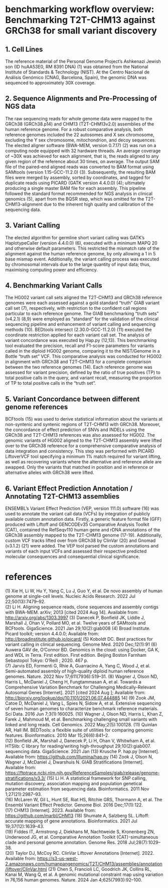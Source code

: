 # benchmarking workflow overview: Benchmarking T2T-CHM13 against GRCh38 for small variant discovery

## 1. Cell Lines
The reference material of the Personal Genome Project’s Ashkenazi Jewish son (ID huAA53E0, RM 8391 DNA) (1) was obtained from the National Institute of Standards & Technology (NIST). At the Centro Nacional de Análisis Genómico (CNAG, Barcelona, Spain), the genomic DNA was sequenced to approximately 30X coverage.

## 2. Sequence Alignments and Pre-Processing of NGS data
The raw sequencing reads for whole genome data were mapped to the GRCh38 (GRCh38.p14) and CHM13 (T2T-CHM13v2.0) assemblies of the human reference genome. For a robust comparative analysis, both reference genomes included the 22 autosomes and X sex chromosome, excluding the Y sex chromosome, mitochondrion, and decoy sequences.
The elected aligner software (BWA-MEM, version 0.7.17) (2) was run on a computing node equipped with 32 hardware threads. An average coverage of ~30X was achieved for each alignment, that is, the reads aligned to any given region of the reference about 30 times, on average. The output SAM file of the paired-end aligned reads was converted to BAM format using SAMtools (version 1.15-GCC-11.2.0) (3). Subsequently, the resulting BAM files were merged by assembly, sorted by coordinates, and tagged for duplicate reads using PICARD (GATK version 4.4.0.0) (4); ultimately producing a single master BAM file for each assembly.
This pipeline followed the standard format recommended for NGS analysis in clinical genomics (5), apart from the BQSR step, which was omitted for the T2T-CHM13-alignment due to the inherent high quality and calibration of the sequencing data.

## 3. Variant Calling
The elected algorithm for germline short variant calling was GATK’s HaplotypeCaller (version 4.4.0.0) (6), executed with a minimum MAPQ 20 and otherwise default parameters. This restricted the mismatch rate of the alignment against the human reference genome, by only allowing a 1 in 5 base mismap event. Additionally, the variant calling process was executed by chromosomal intervals due to the large quantity of input data; thus, maximising computing power and efficiency.

## 4.	Benchmarking Variant Calls
The HG002 variant call sets aligned the T2T-CHM13 and GRCh38 reference genomes were each assessed against a gold standard “truth” GIAB variant call set (7), respectively, with restriction to the confident call regions particular to each reference genome. The GIAB benchmarking “truth sets” (v4.2.1) (8,9) were employed as “standard” for the validation of the clinical sequencing pipeline and enhancement of variant calling and sequencing methods (10). BEDtools intersect (2.30.0-GCC-11.2.0) (11) executed the coordinate restriction applied for each variant call set. 
The analysis of variant concordance was executed by Hap.py (12,13). This benchmarking tool evaluated the precision, recall and F1-score parameters for variants called in the diploid HG002 genome, comparing it to the NIST/Genome in a Bottle “truth set” VCF. This comparative analysis was conducted for HG002 in alignment with GRCh38 and T2T-CHM13 for a complete comparison between the two reference genomes (14). Each reference genome was assessed for variant precision, defined by the ratio of true positives (TP) to total positive calls in the query, and variant recall, measuring the proportion of TP to total positive calls in the “truth set”. 

## 5. Variant Concordance between different genome references 
BCFtools (15) was used to derive statistical information about the variants at non-syntenic and syntenic regions of T2T-CHM13 with GRCh38. Moreover, the concordance of effect prediction of SNVs and INDELs using the GRCh38 and T2T-CHM13 references was also assessed for HG002. 
The genomic variants of HG002 aligned to the T2T-CHM13 assembly were lifted over to the GRCh38 reference for a comprehensive comparative analysis of data integration and consistency. This step was performed with PICARD LiftoverVCF tool specifying a minimum 1% match required for variant lifting, as well as recovering variants where the alternative and reference allele are swapped. Only the variants that matched in position and in reference or alternative alleles with GRCh38 were lifted.

## 6.	Variant Effect Prediction Annotation / Annotating T2T-CHM13 assemblies
ENSEMBL’s Variant Effect Prediction (VEP, version 111.0) software (16) was used to annotate the variant call data (VCFs) by integration of publicly available custom annotation data. Firstly, a generic feature format file (GFF) produced with Liftoff and GENCODEv35 Comparative Analysis Toolkit (CAT), contained the RefSeqv110 human gene and rDNA annotations of the GRCh38 assembly mapped to the T2T-CHM13 genome (17-19). Additionally, custom VCF tracks lifted over from GRCh38 by ClinVar (20) and Gnomad (v3.1.2) (21) were added. The VEP tool parsed the custom annotations and variants of each input VCFs and assessed their respective predicted molecular consequences and consequential clinical significance.

# references
(1) Xie H, Li W, Hu Y, Yang C, Lu J, Guo Y, et al. De novo assembly of human genome at single-cell levels. Nucleic Acids Research. 2022 Jul 22;50(13):7479–92.  
(2) Li H. Aligning sequence reads, clone sequences and assembly contigs with BWA-MEM. arXiv; 2013 [cited 2024 Aug 14]. Available from: http://arxiv.org/abs/1303.3997 
(3) Danecek P, Bonfield JK, Liddle J, Marshall J, Ohan V, Pollard MO, et al. Twelve years of SAMtools and BCFtools. GigaScience. 2021 Jan 29;10(2):giab008
(4) Broad Institute. Picard toolkit; version 4.4.0.0; Available from: http://broadinstitute.github.io/picard/ 
(5) Koboldt DC. Best practices for variant calling in clinical sequencing. Genome Med. 2020 Dec;12(1):91
(6) Auwera GAV de, O’Connor BD. Genomics in the cloud: using Docker, GA K, and WDL in Terra. First edition. First edition. Beijing Boston Farnham Sebastopol Tokyo: O’Reill ; 2020. 467 p.  
(7) Jarvis ED, Formenti G, Rhie A, Guarracino A, Yang C, Wood J, et al. Semi-automated assembly of high-quality diploid human reference genomes. Nature. 2022 Nov 17;611(7936):519–31.
(8)  Wagner J, Olson ND, Harris L, McDaniel J, Cheng H, Fungtammasan A, et al. Towards a Comprehensive Variation Benchmark for Challenging Medically-Relevant Autosomal Genes [Internet]. 2021 [cited 2024 Aug ]; Available from: http://biorxiv.org/lookup/doi/10.1101/2021.06.07.444885 14]
(9) Zook JM, Catoe D, McDaniel J, Vang L, Spies N, Sidow A, et al. Extensive sequencing of seven human genomes to characterize benchmark reference materials. Sci Data. 2016 Jun 7;3(1):160025. 
(10) Wagner J, Olson ND, Harris L, Khan Z, Farek J, Mahmoud M, et al. Benchmarking challenging small variants with linked and long reads. Cell Genomics. 2022 May;2(5):100128.
(11) Quinlan AR, Hall IM. BEDTools: a flexible suite of utilities for comparing genomic features. Bioinformatics. 2010 Mar 15;26(6):841–2.  
(12) Bonfield JK, Marshall J, Danecek P, Li H, Ohan V, Whitwham A, et al. HTSlib: C library for reading/writing high-throughput 29;10(2):giab007.  sequencing data. GigaScience. 2021 Jan 
(13) Krusche P. hap.py [Internet]. Available from: https://github.com/Illumina/hap.py
(14) Zook J, Olson N, Wagner J, McDaniel J, Dwarshuis N. GIAB Stratifications [Internet]. Available from: https://ftptrace.ncbi.nlm.nih.gov/ReferenceSamples/giab/release/genome-stratifications/v3.3/
(15) Li H. A statistical framework for SNP calling, mutation discovery, association mapping and population genetical parameter estimation from sequencing data. Bioinformatics. 2011 Nov 1;27(21):2987–93.  
(16) McLaren W, Gil L, Hunt SE, Riat HS, Ritchie GRS, Thormann A, et al. The Ensembl Variant Effect Predictor. Genome Biol. 2016 Dec;17(1):122.  
(17) CHM13 [Internet]. 2023. Available from: https://github.com/marbl/CHM13 
(18) Shumate A, Salzberg SL. Liftoff: accurate mapping of gene annotations. Bioinformatics. 2021 Jul 19;37(12):1639–43.  
(19) Fiddes IT, Armstrong J, Diekhans M, Nachtweide S, Kronenberg ZN, Underwood JG, et al. Comparative Annotation Toolkit (CAT)-simultaneous clade and personal genome annotation. Genome Res. 2018 Jul;28(7):1029–38.  
(20) Taylor DJ, McCoy RC. ClinVar Liftover Annotations [Internet]. 2022. Available from: https://s3-us-west-2.amazonaws.com/humanpangenomics/T2T/CHM13/assemblies/annotation/liftover/ClinVar.html 
(21) Chen S, Francioli LC, Goodrich JK, Collins RL, Kanai M, Wang Q, et al. A genomic mutational constraint map using variation in 76,156 human genomes. Nature. 2024 Jan 4;625(7993):92–100. 
